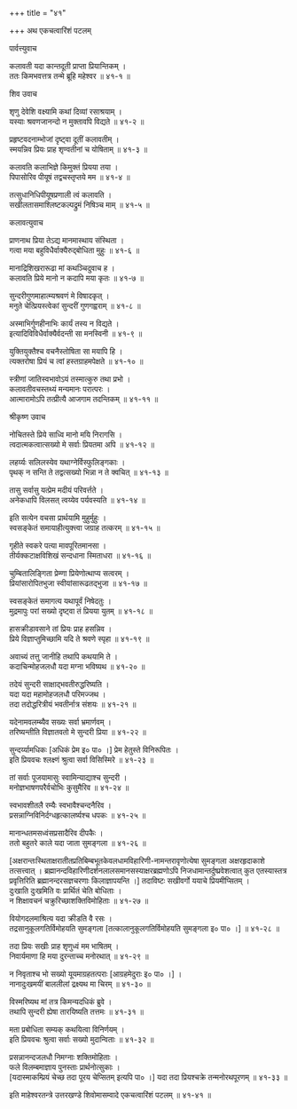 +++
title = "४१"

+++
अथ एकचत्वारिंशं पटलम्   
    
    
पार्वत्त्युवाच   
    
    
कलावती यदा कान्तदूती प्राप्ता प्रियान्तिकम् ।  
ततः किमभवत्तत्र तन्मे ब्रूहि महेश्वर ॥ ४१-१ ॥  
    
    
शिव उवाच   
    
    
शृणु देवेशि वक्ष्यामि कथां दिव्यां रसाश्रयाम् ।  
यस्याः श्रवणजानन्दो न मुक्तावपि विद्यते ॥ ४१-२ ॥  
    
प्रहृष्टवदनाम्भोजां दृष्ट्वा दूतीं कलावतीम् ।  
स्मयन्निव प्रियः प्राह शृण्वतीनां च योषिताम् ॥ ४१-३ ॥  
    
कलावति कलाभिज्ञे किमुक्तं प्रियया तया ।  
पिपासोरिव पीयूषं तद्वचस्तृप्तये मम ॥ ४१-४ ॥  
    
तत्सुधानिधिपीयूषप्रणाली त्वं कलावति ।  
सखीलतासमाश्लिष्टकल्पद्रुमं निषिञ्च माम् ॥ ४१-५ ॥  
    
    
कलावत्युवाच   
    
    
प्राणनाथ प्रिया तेऽद्य मानमास्थाय संस्थिता ।  
गत्वा मया बहुविधैर्वाक्यैरुद्बोधिता मुहुः ॥ ४१-६ ॥  
    
मानाद्रिशिखरारूढा मां कथञ्चिदुवाच ह ।  
कलावति प्रिये मानो न कदापि मया कृतः ॥ ४१-७ ॥  
    
सुन्दरीगुणमाहात्म्यश्रवणं मे विषादकृत् ।  
मनुते चेत्प्रियस्त्वेकां सुन्दरीं गुणगह्वराम् ॥ ४१-८ ॥  
    
अस्माभिर्गुणहीनाभिः कार्यं तस्य न विद्यते ।  
इत्यादिविविधैर्वाक्यैर्वदन्ती सा मनस्विनी ॥ ४१-९ ॥  
    
युक्तियुक्तैश्च वचनैस्तोषिता सा मयापि हि ।  
त्यक्तरोषा प्रियं च त्वां हस्तग्राहमपेक्षते ॥ ४१-१० ॥  
    
स्त्रीणां जातिस्वभावोऽयं तस्मात्कुरु तथा प्रभो ।  
कलावतीवचस्तथ्यं मन्यमानः परात्परः ।  
आत्मारामोऽपि तत्प्रीत्यै आजगाम तदन्तिकम् ॥ ४१-११ ॥  
    
    
श्रीकृष्ण उवाच   
    
    
नोचितस्ते प्रिये साध्वि मानो मयि निरागसि ।  
त्वदात्मकत्वात्सख्यो मे सर्वाः प्रियतमा अपि ॥ ४१-१२ ॥  
    
लहर्य्यः सलिलस्येव यथाग्नेर्विस्फुलिङ्गकाः ।  
पृथक् न सन्ति ते तद्वत्सख्यो भिन्ना न ते क्वचित् ॥ ४१-१३ ॥  
    
तासु सर्वासु यत्प्रेम मदीयं परिवर्त्तते ।  
अनेकधापि विलसत् त्वय्येव पर्यवस्यति ॥ ४१-१४ ॥  
    
इति सत्येन वचसा प्रार्थयामि मुहुर्मुहुः ।  
स्वसङ्केतं समायाहीत्युक्त्त्वा जग्राह तत्करम् ॥ ४१-१५ ॥  
    
गृहीते स्वकरे पत्या मावपूरितमानसा ।  
तीर्यक्कटाक्षविशिखं सन्दधाना स्मिताधरा ॥ ४१-१६ ॥  
    
चुम्बितालिङ्गिता प्रेम्णा प्रियेणोत्थाप्य सत्वरम् ।  
प्रियांसारोपितभुजा स्वीयांसारूढतद्भुजा ॥ ४१-१७ ॥  
    
स्वसङ्केतं समागत्य यथापूर्वं निषेदतुः ।  
मुद्रमापुः परां सख्यो दृष्ट्वा तं प्रियया युतम् ॥ ४१-१८ ॥  
    
हासक्रीडावसाने तां प्रियः प्राह हसन्निव ।  
प्रिये विज्ञाप्तुमिच्छामि यदि ते श्रवणे स्पृहा ॥ ४१-१९ ॥  
    
अवाच्यं तत्तु जानीहि तथापि कथयामि ते ।  
कदाचिन्मोहजलधौ यदा मग्ना भविष्यथ ॥ ४१-२० ॥  
    
तदेयं सुन्दरी साक्षाद्भवतीरुद्धरिष्यति ।  
यदा यदा महामोहजलधौ परिमज्जथ ।  
तदा तदोद्धरित्रीयं भवतीर्नात्र संशयः ॥ ४१-२१ ॥  
    
यदेनामवलम्ब्यैव सख्यः सर्वा भ्रमार्णवम् ।  
तरिष्यन्तीति विज्ञातवतो मे सुन्दरी प्रिया ॥ ४१-२२ ॥  
    
सुन्दर्य्यामधिकः [अधिकं प्रेम इ० पा० ।] प्रेम हेतुस्ते विनिरूपितः ।  
इति प्रियवचः श्लक्ष्णं श्रुत्वा सर्वा विसिस्मिरे ॥ ४१-२३ ॥  
    
तां सर्वाः पूजयामासुः स्वामिन्याद्याश्च सुन्दरी ।  
मनोज्ञभाषणपरैर्वचोभिः कुसुमैरिव ॥ ४१-२४ ॥  
    
स्वभावशीतलै रम्यैः स्वभावैश्चन्दनैरिव ।  
प्रसन्नाग्निविनिर्दग्धहृत्कालर्ष्यश्च धपकः ॥ ४१-२५ ॥  
    
मानान्धतमसध्वंसप्रसादैरिव दीपकैः ।  
ततो बहुतरे काले यदा जाता सुमङ्गला ॥ ४१-२६ ॥  
    
[अक्षरान्तःस्थिताक्षरातीतप्रतिबिम्बभूतकेवलधामविहारिणी-नामन्तरावृणोत्येषा सुमङ्गला अक्षरहृदाकाशे तत्सत्त्वात् । ब्रह्मानन्दविहारिणीदर्शनलालसमानसस्याक्षरब्रह्मणोऽपि निजधामान्तर्दुष्प्रवेशत्वात् कुत एतस्यास्तत्र प्रवृत्तिरिति ब्रह्मानन्दरसज्ञचरणाः किलाज्ञापयन्ति ।] तदाविष्टः सखीवर्गो ययाचे प्रियमीप्सितम् ।  
दुःखाति दुःखमिति वः प्रार्थितं चेति बोधिताः ।  
न शिक्षावचनं चक्रुरिच्छाशक्तिविमोहिताः ॥ ४१-२७ ॥  
    
वियोगदलमाश्रित्य यदा क्रीडति वै रसः ।  
तद्रसानुकूलगतिर्विमोहयति सुमङ्गला [तत्कालानुकूलगतिर्विमोहयति सुमङ्गला इ० पा० ।] ॥ ४१-२८ ॥  
    
तदा प्रियः सखीः प्राह शृणुध्वं मम भाषितम् ।  
निवार्यमाणा हि मया दुरन्ताच्च मनोरथात् ॥ ४१-२९ ॥  
    
न निवृताश्च भो सख्यो यूयमाग्रहतत्पराः [आग्रहमेदुराः इ० पा० ।] ।  
नानादुःखमयीं बाललीलां द्रक्ष्यथ मा चिरम् ॥ ४१-३० ॥  
    
विस्मरिष्यथ मां तत्र किमन्यदधिकं ब्रुवे ।  
तथापि सुन्दरी ह्येषा तारयिष्यति तत्तमः ॥ ४१-३१ ॥  
    
मता प्रबोधिता सम्यक् कथयित्वा विनिर्णयम् ।  
इति प्रियवचः श्रुत्वा सर्वाः सख्यो मुदान्विताः ॥ ४१-३२ ॥  
    
प्रसन्नानन्दजलधौ निमग्नाः शक्तिमोहिताः ।  
फले विलम्बमाज्ञाय पुनस्ताः प्रार्थनोत्सुकाः ।  
[यदास्माकम्प्रियं चेच्छ तदा पूरय चेप्सितम् इत्यपि पा० ।] यदा तदा प्रियश्चक्रे तन्मनोरथपूरणम् ॥ ४१-३३ ॥  
    
    
इति माहेश्वरतन्त्रे उत्तरखण्डे शिवोमासम्वादे एकचत्वारिंशं पटलम् ॥ ४१-४१ ॥  
    
    
    
    